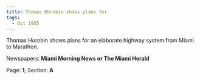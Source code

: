 ```yaml
---  
title: Thomas Horobin shows plans for  
tags:  
  - Oct 1955  
---  
```

  
Thomas Horobin shows plans for an elaborate highway system from Miami to Marathon.  
  
Newspapers: **Miami Morning News or The Miami Herald**  
  
Page: **1**, Section: **A** 
